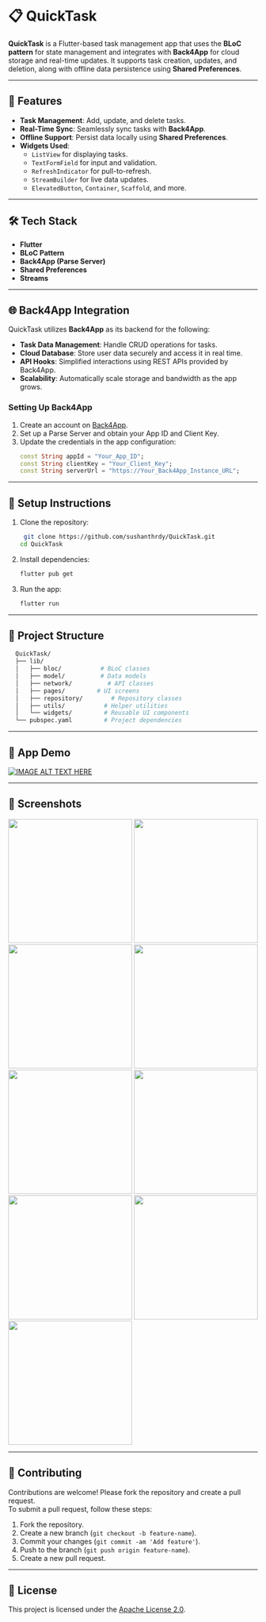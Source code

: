 # 📋 QuickTask

**QuickTask** is a Flutter-based task management app that uses the **BLoC pattern** for state management and integrates with **Back4App** for cloud storage and real-time updates. It supports task creation, updates, and deletion, along with offline data persistence using **Shared Preferences**.

---

## 🚀 Features
- **Task Management**: Add, update, and delete tasks.
- **Real-Time Sync**: Seamlessly sync tasks with **Back4App**.
- **Offline Support**: Persist data locally using **Shared Preferences**.
- **Widgets Used**:
  - `ListView` for displaying tasks.
  - `TextFormField` for input and validation.
  - `RefreshIndicator` for pull-to-refresh.
  - `StreamBuilder` for live data updates.
  - `ElevatedButton`, `Container`, `Scaffold`, and more.

---

## 🛠️ Tech Stack
- **Flutter**  
- **BLoC Pattern**  
- **Back4App (Parse Server)**  
- **Shared Preferences**  
- **Streams**  

---

## 🌐 Back4App Integration  

QuickTask utilizes **Back4App** as its backend for the following:  

- **Task Data Management**: Handle CRUD operations for tasks.  
- **Cloud Database**: Store user data securely and access it in real time.  
- **API Hooks**: Simplified interactions using REST APIs provided by Back4App.  
- **Scalability**: Automatically scale storage and bandwidth as the app grows.  

### Setting Up Back4App  

1. Create an account on [Back4App](https://www.back4app.com).  
2. Set up a Parse Server and obtain your App ID and Client Key.  
3. Update the credentials in the app configuration:  
   ```dart  
   const String appId = "Your_App_ID";  
   const String clientKey = "Your_Client_Key";  
   const String serverUrl = "https://Your_Back4App_Instance_URL";

---

## 🧩 Setup Instructions
1. Clone the repository:
   ```bash
    git clone https://github.com/sushanthrdy/QuickTask.git
   cd QuickTask
2. Install dependencies:
   ```bash
   flutter pub get
3. Run the app:
   ```bash
   flutter run

---

## 🧩 Project Structure
```bash
  QuickTask/  
  ├── lib/  
  │   ├── bloc/           # BLoC classes  
  │   ├── model/          # Data models
  │   ├── network/          # API classes
  │   ├── pages/         # UI screens  
  │   ├── repository/        # Repository classes
  │   ├── utils/           # Helper utilities  
  │   └── widgets/         # Reusable UI components  
  └── pubspec.yaml         # Project dependencies
  ```
---

## 📸 App Demo

[![IMAGE ALT TEXT HERE](https://img.youtube.com/vi/uTW7CMKl1AE/0.jpg)](https://www.youtube.com/watch?v=uTW7CMKl1AE)

---

## 📸 Screenshots  

<div>
<img src="screenshots/Login.png" width="250"/>
<img src="screenshots/Signup.png" width="250"/>
<img src="screenshots/NoTasks.png" width="250"/>
<img src="screenshots/createTask.png" width="250"/>
<img src="screenshots/createTaskFiller.png" width="250"/>
<img src="screenshots/TasksPresent.png" width="250"/>
<img src="screenshots/EditMarkAsDone.png" width="250"/>
<img src="screenshots/UpdateTaskScreen.png" width="250"/>
<img src="screenshots/LogoutAlert.png" width="250"/>
</div>
 

---

## 🤝 Contributing  

Contributions are welcome! Please fork the repository and create a pull request.  
To submit a pull request, follow these steps:

1. Fork the repository.
2. Create a new branch (`git checkout -b feature-name`).
3. Commit your changes (`git commit -am 'Add feature'`).
4. Push to the branch (`git push origin feature-name`).
5. Create a new pull request.

---

## 📜 License  

This project is licensed under the [Apache License 2.0](LICENSE).  
